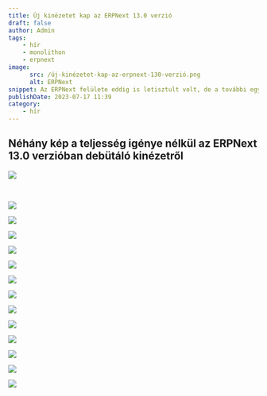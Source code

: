 ```yaml
---
title: Új kinézetet kap az ERPNext 13.0 verzió
draft: false
author: Admin
tags:
    - hír
    - monolithon
    - erpnext
image:
      src: /új-kinézetet-kap-az-erpnext-130-verzió.png
      alt: ERPNext
snippet: Az ERPNext felülete eddig is letisztult volt, de a további egyszerűsítés mellett most már talán szépnek is mondható. Persze ez ízlés kérdése, de a képek alapján mindenki döntse el magának.
publishDate: 2023-07-17 11:39
category:
    - hír
---
```


<div class="ql-editor read-mode"><h2>Néhány kép a teljesség igénye nélkül az ERPNext 13.0 verzióban debütáló kinézetről</h2><p><img src="/új-kinézetet-kap-az-erpnext-130-verzió.png"></p><p><br></p><p><img src="/n8poozx.jpe"></p><p><img src="/rQEumsm.png"></p><p><img src="/Nkig4kq.png"></p><p><img src="/9zMH400.png"></p><p><img src="/FP2Awuh.png"></p><p><img src="/8UaySeQ.png"></p><p><img src="/6DHDi62.png"></p><p><img src="/Bh9PiHf.png"></p><p><img src="/TAabxTX.png"></p><p><img src="/akFwxF8.png"></p><p><img src="/UP26jaZ.png"></p><p><img src="/jtZR6dX.png"></p><p><img src="/h0gJyi2.png"></p></div>

